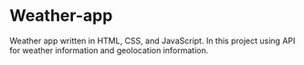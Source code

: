 # Weather-app
Weather app written in HTML, CSS, and JavaScript. In this project using API for weather information and geolocation information.
